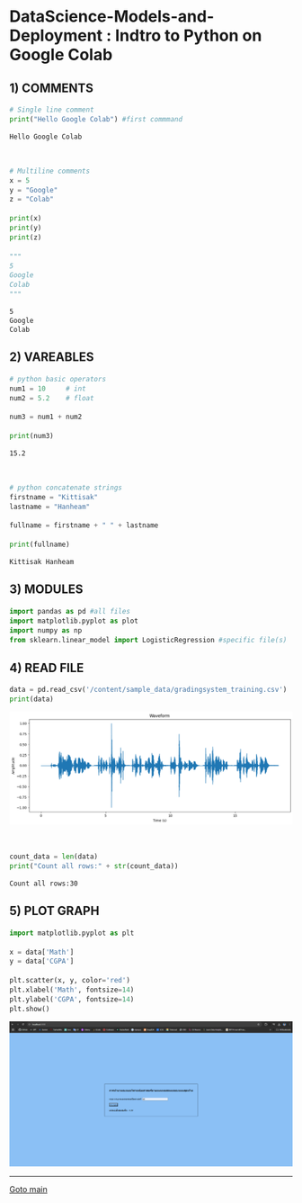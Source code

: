 # DataScience-Models-and-Deployment : Indtro to Python on Google Colab

## 1) COMMENTS
```py
# Single line comment
print("Hello Google Colab") #first commmand
```

```shell
Hello Google Colab
```
<br>

```py
# Multiline comments
x = 5
y = "Google"
z = "Colab"

print(x)
print(y)
print(z)

"""
5
Google
Colab
"""
```

```shell
5
Google
Colab
```

## 2) VAREABLES
```py
# python basic operators
num1 = 10     # int
num2 = 5.2    # float

num3 = num1 + num2

print(num3)
```

```shell
15.2
```

<br>

```py
# python concatenate strings
firstname = "Kittisak"
lastname = "Hanheam"

fullname = firstname + " " + lastname

print(fullname)
```

```shell
Kittisak Hanheam
```

## 3) MODULES
```py
import pandas as pd #all files
import matplotlib.pyplot as plot
import numpy as np
from sklearn.linear_model import LogisticRegression #specific file(s)
```

## 4) READ FILE
```py
data = pd.read_csv('/content/sample_data/gradingsystem_training.csv')
print(data)
```

![01](/01.png)

<br>

```py
count_data = len(data)
print("Count all rows:" + str(count_data))
```

```shell
Count all rows:30
```

## 5) PLOT GRAPH
```py
import matplotlib.pyplot as plt

x = data['Math']
y = data['CGPA']

plt.scatter(x, y, color='red')
plt.xlabel('Math', fontsize=14)
plt.ylabel('CGPA', fontsize=14)
plt.show()
```

![02](/02.png)

---

[Goto main](https://github.com/KOPE-Solution/DataScience-Models-and-Deployment/tree/main)

